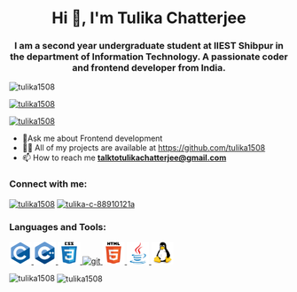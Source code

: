 <h1 align="center">Hi 👋, I'm Tulika Chatterjee</h1>
<h3 align="center">I am a second year undergraduate student at IIEST Shibpur in the department of Information Technology. A passionate coder and frontend developer from India.</h3>

<p align="left"> <img src="https://komarev.com/ghpvc/?username=tulika1508&label=Profile%20views&color=0e75b6&style=flat" alt="tulika1508" /> </p>

<p align="left"> <a href="https://github.com/ryo-ma/github-profile-trophy"><img src="https://github-profile-trophy.vercel.app/?username=tulika1508" alt="tulika1508" /></a> </p>

<p align="left"> <a href="https://twitter.com/tulika1508" target="blank"><img src="https://img.shields.io/twitter/follow/tulika1508?logo=twitter&style=for-the-badge" alt="tulika1508" /></a> </p>

* 💬Ask me about Frontend development
* 👨‍💻 All of my projects are available at https://github.com/tulika1508
* 📫 How to reach me **talktotulikachatterjee@gmail.com**

<h3 align="left">Connect with me:</h3>
<p align="left">
<a href="https://twitter.com/tulika1508" target="blank"><img align="center" src="https://raw.githubusercontent.com/rahuldkjain/github-profile-readme-generator/master/src/images/icons/Social/twitter.svg" alt="tulika1508" height="30" width="40" /></a>
<a href="https://linkedin.com/in/tulika-c-88910121a" target="blank"><img align="center" src="https://raw.githubusercontent.com/rahuldkjain/github-profile-readme-generator/master/src/images/icons/Social/linked-in-alt.svg" alt="tulika-c-88910121a" height="30" width="40" /></a>


</p>

<h3 align="left">Languages and Tools:</h3>
<p align="left"> <a href="https://www.cprogramming.com/" target="_blank" rel="noreferrer"> <img src="https://raw.githubusercontent.com/devicons/devicon/master/icons/c/c-original.svg" alt="c" width="40" height="40"/> </a> <a href="https://www.w3schools.com/cpp/" target="_blank" rel="noreferrer"> <img src="https://raw.githubusercontent.com/devicons/devicon/master/icons/cplusplus/cplusplus-original.svg" alt="cplusplus" width="40" height="40"/> </a> <a href="https://www.w3schools.com/css/" target="_blank" rel="noreferrer"> <img src="https://raw.githubusercontent.com/devicons/devicon/master/icons/css3/css3-original-wordmark.svg" alt="css3" width="40" height="40"/> </a> <a href="https://git-scm.com/" target="_blank" rel="noreferrer"> <img src="https://www.vectorlogo.zone/logos/git-scm/git-scm-icon.svg" alt="git" width="40" height="40"/> </a> <a href="https://www.w3.org/html/" target="_blank" rel="noreferrer"> <img src="https://raw.githubusercontent.com/devicons/devicon/master/icons/html5/html5-original-wordmark.svg" alt="html5" width="40" height="40"/> </a> <a href="https://www.java.com" target="_blank" rel="noreferrer"> <img src="https://raw.githubusercontent.com/devicons/devicon/master/icons/java/java-original.svg" alt="java" width="40" height="40"/> </a> <a href="https://www.linux.org/" target="_blank" rel="noreferrer"> <img src="https://raw.githubusercontent.com/devicons/devicon/master/icons/linux/linux-original.svg" alt="linux" width="40" height="40"/> </a> </p>

<p><img align="left" src="https://github-readme-stats.vercel.app/api/top-langs?username=tulika1508&show_icons=true&locale=en&layout=compact" alt="tulika1508" /></p>

<p>&nbsp;<img align="center" src="https://github-readme-stats.vercel.app/api?username=tulika1508&show_icons=true&locale=en" alt="tulika1508" /></p>
